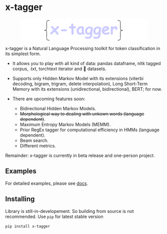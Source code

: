 # x-tagger

<p align="center">
  <img src="assets/logo.png"/>
</p>

x-tagger is a Natural Language Processing toolkit for token classification in its simplest form.

* It allows you to play with all kind of data: pandas dataframe, nltk tagged corpus, .txt, torchtext iterator and 🤗 datasets.

* Supports only Hidden Markov Model with its extensions (viterbi decoding, bigram, trigram, delete interpolation), Long Short-Term Memory with its extensions (unidirectional, bidirectional), BERT; for now.

* There are upcoming features soon:
  * Bidirectional Hidden Markov Models.
  * <s>Morphological way to dealing with unkown words (language dependent)</s>.
  * Maximum Entropy Markov Models (MEMM).
  * Prior RegEx tagger for computational efficiency in HMMs (language dependent).
  * Beam search.
  * Different metrics.

Remainder: x-tagger is currently in beta release and one-person project.

## Examples

For detailed examples, please see [docs](https://github.com/safakkbilici/x-tagger/blob/main/docs/README.md).

## Installing

Library is still-in-developement. So building from source is not recommended. Use ```pip``` for latest stable version

```bash
pip install x-tagger
```
